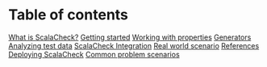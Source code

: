 Table of contents
=================
[What is ScalaCheck?](introduction.md)
[Getting started](getting-started.md)
[Working with properties](working-with-properties.md)
[Generators](generators.md)
[Analyzing test data](analyzing-test-data.md)
[ScalaCheck Integration](scalacheck-integration.md)
[Real world scenario](real-world-scenario.md)
[References](references.md)
[Deploying ScalaCheck](deploying-scalacheck.md)
[Common problem scenarios](common-problem-scenarios.md)